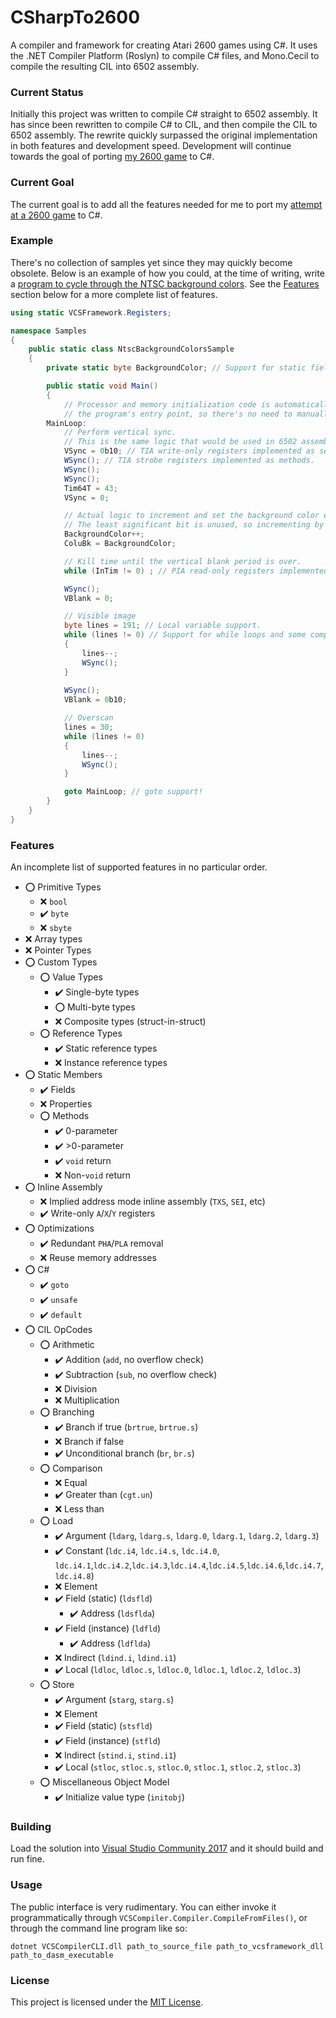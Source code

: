 # CSharpTo2600
A compiler and framework for creating Atari 2600 games using C#. It uses the .NET Compiler Platform (Roslyn) to compile C# files, and Mono.Cecil to compile the resulting CIL into 6502 assembly.

### Current Status
Initially this project was written to compile C# straight to 6502 assembly. It has since been rewritten to compile C# to CIL, and then compile the CIL to 6502 assembly.
The rewrite quickly surpassed the original implementation in both features and development speed.
Development will continue towards the goal of porting [my 2600 game](https://gist.github.com/Yttrmin/18ecc3d2d68b407b4be1) to C#.

### Current Goal
The current goal is to add all the features needed for me to port my [attempt at a 2600 game](https://gist.github.com/Yttrmin/18ecc3d2d68b407b4be1) to C#.

### Example
There's no collection of samples yet since they may quickly become obsolete. 
Below is an example of how you could, at the time of writing, write a [program to cycle through the NTSC background colors](./Samples/NtscBackgroundColorsSample.cs). 
See the [Features](#features) section below for a more complete list of features.

```csharp
using static VCSFramework.Registers;

namespace Samples
{
    public static class NtscBackgroundColorsSample
    {
        private static byte BackgroundColor; // Support for static fields.

        public static void Main()
        {
            // Processor and memory initialization code is automatically injected by the compiler into
            // the program's entry point, so there's no need to manually do it.
        MainLoop:
            // Perform vertical sync.
            // This is the same logic that would be used in 6502 assembly as well.
            VSync = 0b10; // TIA write-only registers implemented as setter-only properties.
            WSync(); // TIA strobe registers implemented as methods.
            WSync();
            WSync();
            Tim64T = 43;
            VSync = 0;

            // Actual logic to increment and set the background color every frame.
            // The least significant bit is unused, so incrementing by 1 instead of 2 slows the flashing down.
            BackgroundColor++;
            ColuBk = BackgroundColor;

            // Kill time until the vertical blank period is over.
            while (InTim != 0) ; // PIA read-only registers implemented as getter-only properties.

            WSync();
            VBlank = 0;

            // Visible image
            byte lines = 191; // Local variable support.
            while (lines != 0) // Support for while loops and some comparisons.
            {
                lines--;
                WSync();
            }
            
            WSync();
            VBlank = 0b10;

            // Overscan
            lines = 30;
            while (lines != 0)
            {
                lines--;
                WSync();
            }

            goto MainLoop; // goto support!
        }
    }
}
```

### Features
An incomplete list of supported features in no particular order. 

* :o: Primitive Types
  * :x: `bool`
  * :heavy_check_mark: `byte`
  * :x: `sbyte`
* :x: Array types
* :x: Pointer Types
* :o: Custom Types
  * :o: Value Types
    * :heavy_check_mark: Single-byte types
	* :o: Multi-byte types
	* :x: Composite types (struct-in-struct)
  * :o: Reference Types
    * :heavy_check_mark: Static reference types
    * :x: Instance reference types
* :o: Static Members
  * :heavy_check_mark: Fields
  * :x: Properties
  * :o: Methods
	* :heavy_check_mark: 0-parameter
	* :heavy_check_mark: >0-parameter
	* :heavy_check_mark: `void` return
	* :x: Non-`void` return
* :o: Inline Assembly
  * :x: Implied address mode inline assembly (`TXS`, `SEI`, etc)
  * :heavy_check_mark: Write-only `A`/`X`/`Y` registers
* :o: Optimizations
  * :heavy_check_mark: Redundant `PHA`/`PLA` removal
  * :x: Reuse memory addresses
* :o: C#
  * :heavy_check_mark: `goto`
  * :heavy_check_mark: `unsafe`
  * :heavy_check_mark: `default`
* :o: CIL OpCodes
  * :o: Arithmetic
    * :heavy_check_mark: Addition (`add`, no overflow check)
	* :heavy_check_mark: Subtraction (`sub`, no overflow check)
	* :x: Division
	* :x: Multiplication
  * :o: Branching
    * :heavy_check_mark: Branch if true (`brtrue`, `brtrue.s`)
	* :x: Branch if false
	* :heavy_check_mark: Unconditional branch (`br`, `br.s`)
  * :o: Comparison
    * :x: Equal
    * :heavy_check_mark: Greater than (`cgt.un`)
	* :x: Less than
  * :o: Load
    * :heavy_check_mark: Argument (`ldarg`, `ldarg.s`, `ldarg.0`, `ldarg.1`, `ldarg.2`, `ldarg.3`)
	* :heavy_check_mark: Constant (`ldc.i4`, `ldc.i4.s`, `ldc.i4.0`, `ldc.i4.1`,`ldc.i4.2`,`ldc.i4.3`,`ldc.i4.4`,`ldc.i4.5`,`ldc.i4.6`,`ldc.i4.7`,`ldc.i4.8`)
	* :x: Element
	* :heavy_check_mark: Field (static) (`ldsfld`)
	  * :heavy_check_mark: Address (`ldsflda`)
	* :heavy_check_mark: Field (instance) (`ldfld`)
	  * :heavy_check_mark: Address (`ldflda`)
	* :x: Indirect (`ldind.i`, `ldind.i1`)
	* :heavy_check_mark: Local (`ldloc`, `ldloc.s`, `ldloc.0`, `ldloc.1`, `ldloc.2`, `ldloc.3`)
  * :o: Store
    * :heavy_check_mark: Argument (`starg`, `starg.s`)
	* :x: Element
	* :heavy_check_mark: Field (static) (`stsfld`)
	* :heavy_check_mark: Field (instance) (`stfld`)
	* :x: Indirect (`stind.i`, `stind.i1`)
	* :heavy_check_mark: Local (`stloc`, `stloc.s`, `stloc.0`, `stloc.1`, `stloc.2`, `stloc.3`)
  * :o: Miscellaneous Object Model
    * :heavy_check_mark: Initialize value type (`initobj`)

### Building
Load the solution into [Visual Studio Community 2017](https://www.visualstudio.com/) and it should build and run fine.

### Usage
The public interface is very rudimentary. You can either invoke it programmatically through `VCSCompiler.Compiler.CompileFromFiles()`, or through the command line program like so:

`dotnet VCSCompilerCLI.dll path_to_source_file path_to_vcsframework_dll path_to_dasm_executable`

### License
This project is licensed under the [MIT License](./LICENSE.txt).
